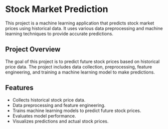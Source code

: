 # Stock Market Prediction

This project is a machine learning application that predicts stock market prices using historical data. It uses various data preprocessing and machine learning techniques to provide accurate predictions.

## Project Overview

The goal of this project is to predict future stock prices based on historical price data. The project includes data collection, preprocessing, feature engineering, and training a machine learning model to make predictions.

## Features

- Collects historical stock price data.
- Data preprocessing and feature engineering.
- Trains machine learning models to predict future stock prices.
- Evaluates model performance.
- Visualizes predictions and actual stock prices.
